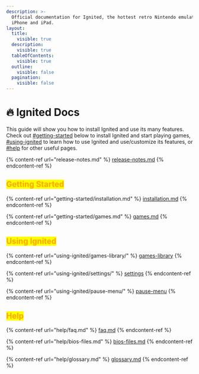 ```yaml
---
description: >-
  Official documentation for Ignited, the hottest retro Nintendo emulator for
  iPhone and iPad.
layout:
  title:
    visible: true
  description:
    visible: true
  tableOfContents:
    visible: true
  outline:
    visible: false
  pagination:
    visible: false
---
```


# 🔥 Ignited Docs

This guide will show you how to install Ignited and use its many features. Check out [#getting-started](./#getting-started "mention") below to install Ignited and start playing games, [#using-ignited](./#using-ignited "mention") to learn how to use Ignited and use/customize its features, or [#help](./#help "mention") for other useful pages.

{% content-ref url="release-notes.md" %}
[release-notes.md](release-notes.md)
{% endcontent-ref %}

## <mark style="color:orange;">Getting Started</mark>

{% content-ref url="getting-started/installation.md" %}
[installation.md](getting-started/installation.md)
{% endcontent-ref %}

{% content-ref url="getting-started/games.md" %}
[games.md](getting-started/games.md)
{% endcontent-ref %}

## <mark style="color:orange;">Using Ignited</mark>

{% content-ref url="using-ignited/games-library/" %}
[games-library](using-ignited/games-library/)
{% endcontent-ref %}

{% content-ref url="using-ignited/settings/" %}
[settings](using-ignited/settings/)
{% endcontent-ref %}

{% content-ref url="using-ignited/pause-menu/" %}
[pause-menu](using-ignited/pause-menu/)
{% endcontent-ref %}

## <mark style="color:orange;">Help</mark>

{% content-ref url="help/faq.md" %}
[faq.md](help/faq.md)
{% endcontent-ref %}

{% content-ref url="help/bios-files.md" %}
[bios-files.md](help/bios-files.md)
{% endcontent-ref %}

{% content-ref url="help/glossary.md" %}
[glossary.md](help/glossary.md)
{% endcontent-ref %}
